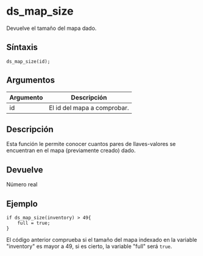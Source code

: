 ﻿

# ds_map_size

Devuelve el tamaño del mapa dado.

## Síntaxis

  
```gml  
ds_map_size(id);  
```  

## Argumentos

Argumento|Descripción|  
---|---|  
id|El id del mapa a comprobar.|  

## Descripción

Esta función le permite conocer cuantos pares de llaves-valores se encuentran en el mapa (previamente creado) dado.

## Devuelve

Número real

## Ejemplo

  
```gml  
if ds_map_size(inventory) > 49{  
    full = true;  
}  
```  
El código anterior comprueba si el tamaño del mapa indexado en la variable "inventory" es mayor a 49, si es cierto, la variable "full" será `true`.